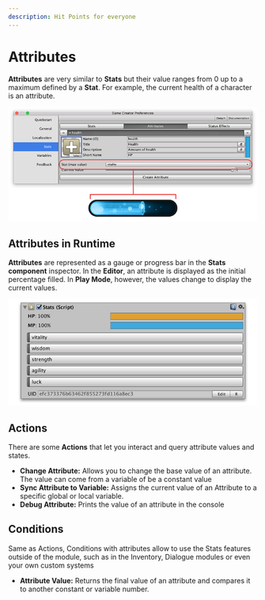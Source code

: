 ```yaml
---
description: Hit Points for everyone
---
```


# Attributes

**Attributes** are very similar to **Stats** but their value ranges from 0 up to a maximum defined by a **Stat**. For example, the current health of a character is an attribute.

![\(The vitality Stat marks the max amount of health, while the Attribute value defines the current health\)](../../../.gitbook/assets/attribute-pref.jpg)

## Attributes in Runtime

**Attributes** are represented as a gauge or progress bar in the **Stats component** inspector. In the **Editor**, an attribute is displayed as the initial percentage filled. In **Play Mode**, however, the values change to display the current values.

![\(Editor mode of the Stats component\)](../../../.gitbook/assets/stats-component.jpg)

## Actions

There are some **Actions** that let you interact and query attribute values and states.

* **Change Attribute:** Allows you to change the base value of an attribute. The value can come from a variable of be a constant value
* **Sync Attribute to Variable:** Assigns the current value of an Attribute to a specific global or local variable.
* **Debug Attribute:** Prints the value of an attribute in the console

## Conditions

Same as Actions, Conditions with attributes allow to use the Stats features outside of the module, such as in the Inventory, Dialogue modules or even your own custom systems

* **Attribute Value:** Returns the final value of an attribute and compares it to another constant or variable number.

